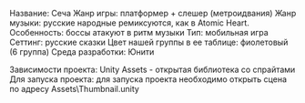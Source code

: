 Название: Сеча
Жанр игры: платформер + слешер (метроидвания)
Жанр музыки: русские народные ремиксуются, как в Atomic Heart.
Особенность: боссы атакуют в ритм музыки
Тип: мобильная игра
Сеттинг: русские сказки
Цвет нашей группы в ее таблице: фиолетовый (6 группа)
Среда разработки: Юнити

Зависимости проекта: Unity Assets - открытая библиотека со спрайтами
Для запуска проекта: для запуска проекта необходимо открыть сцена по адресу Assets\Thumbnail.unity
